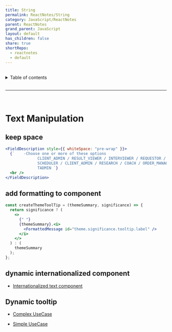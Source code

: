 ```yaml
---
title: String
permalink: ReactNotes/String
category: JavaScript/ReactNotes
parent: ReactNotes
grand_parent: JavaScript
layout: default
has_children: false
share: true
shortRepo:
  - reactnotes
  - default
---
```


<br/>

<details markdown="block">                      
<summary>                      
Table of contents                      
</summary>                      
{: .text-delta }                      
1. TOC                      
{:toc}                      
</details>

<br/>

---

<br/>

# Text Manipulation

## keep space

```jsx
<FieldDescription style={{ whiteSpace: "pre-wrap" }}>
  {`    -Choose one or more of these options      
              CLIENT_ADMIN / RESULT_VIEWER / INTERVIEWER / REQUESTOR /      
              SCHEDULER / CLIENT_ADMIN / RESEARCH / COACH / ORDER_MANAGER /      
              TADMIN `}
  <br />
</FieldDescription>
```

## add formatting to component

```jsx
const createThemeToolTip = (themeSummary, significance) => {
  return significance ? (
    <>
      {" "}
      {themeSummary}.<i>
        <FormattedMessage id="theme.significance.tooltip.label" />
      </i>
    </>
  ) : (
    themeSummary
  );
};
```

## dynamic internationalized component

- [Internationalized text component](https://gist.github.com/14paxton/bd94c13e40f4faa41d65442d015b2a1f)

## Dynamic tooltip

- [Complex UseCase](https://gist.github.com/14paxton/9c745874ec384add89c1908c73832594)

- [Simple UseCase](https://github.com/14paxton/ToolTipTextComponent)
